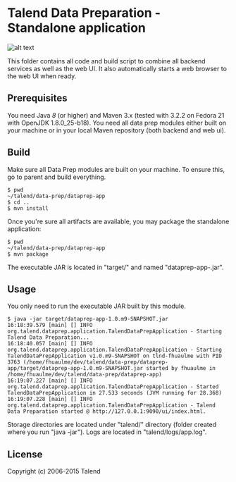 # Talend Data Preparation - Standalone application
![alt text](http://www.talend.com/sites/all/themes/talend_responsive/images/logo.png "Talend")

This folder contains all code and build script to combine all backend services as well as the web UI. It also automatically
starts a web browser to the web UI when ready.

## Prerequisites

You need Java *8* (or higher) and Maven 3.x (tested with 3.2.2 on Fedora 21 with OpenJDK 1.8.0_25-b18).
You need all data prep modules either built on your machine or in your local Maven repository (both backend and web ui).

## Build

Make sure all Data Prep modules are built on your machine. To ensure this, go to parent and build everything.

```
$ pwd
~/talend/data-prep/dataprep-app
$ cd ..
$ mvn install
```

Once you're sure all artifacts are available, you may package the standalone application:

```
$ pwd
~/talend/data-prep/dataprep-app
$ mvn package
```

The executable JAR is located in "target/" and named "dataprep-app-<version>.jar".

## Usage

You only need to run the executable JAR built by this module.

```
$ java -jar target/dataprep-app-1.0.m9-SNAPSHOT.jar 
16:18:39.579 [main] [] INFO  org.talend.dataprep.application.TalendDataPrepApplication - Starting Talend Data Preparation...
16:18:40.057 [main] [] INFO  org.talend.dataprep.application.TalendDataPrepApplication - Starting TalendDataPrepApplication v1.0.m9-SNAPSHOT on tlnd-fhuaulme with PID 3763 (/home/fhuaulme/dev/talend/data-prep/dataprep-app/target/dataprep-app-1.0.m9-SNAPSHOT.jar started by fhuaulme in /home/fhuaulme/dev/talend/data-prep/dataprep-app)
16:19:07.227 [main] [] INFO  org.talend.dataprep.application.TalendDataPrepApplication - Started TalendDataPrepApplication in 27.533 seconds (JVM running for 28.368)
16:19:07.228 [main] [] INFO  org.talend.dataprep.application.TalendDataPrepApplication - Talend Data Preparation started @ http://127.0.0.1:9090/ui/index.html.
```

Storage directories are located under "talend/" directory (folder created where you run "java -jar"). Logs are located in "talend/logs/app.log".

## License

Copyright (c) 2006-2015 Talend
